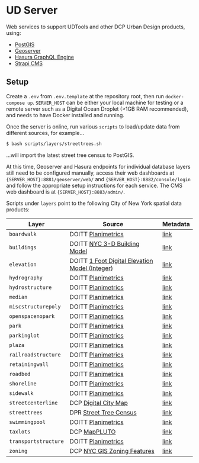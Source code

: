 # UD Server

Web services to support UDTools and other DCP Urban Design products, using:

- [PostGIS](https://postgis.net/)
- [Geoserver](https://github.com/geoserver/geoserver)
- [Hasura GraphQL Engine](https://github.com/hasura/graphql-engine)
- [Strapi CMS](https://github.com/strapi/strapi)

## Setup

Create a `.env` from `.env.template` at the repository root, then run `docker-compose up`. `SERVER_HOST` can be either your local machine for testing or a remote server such as a Digital Ocean Droplet (>1GB RAM recommended), and needs to have Docker installed and running.

Once the server is online, run various `scripts` to load/update data from different sources, for example...

```sh
$ bash scripts/layers/streettrees.sh
```

...will import the latest street tree census to PostGIS.

At this time, Geoserver and Hasura endpoints for individual database layers still need to be configured manually, access their web dashboards at `{SERVER_HOST}:8881/geoserver/web/` and `{SERVER_HOST}:8882/console/login` and follow the appropriate setup instructions for each service. The CMS web dashboard is at `{SERVER_HOST}:8883/admin/`.

Scripts under `layers` point to the following City of New York spatial data products:

| Layer | Source | Metadata |
|---|---|---|
| `boardwalk` | DOITT [Planimetrics](https://data.cityofnewyork.us/Transportation/NYC-Planimetrics/wt4d-p43d) | [link](https://github.com/CityOfNewYork/nyc-planimetrics/blob/master/Capture_Rules.md) |
| `buildings` | DOITT [NYC 3-D Building Model](https://www1.nyc.gov/site/doitt/initiatives/3d-building.page) | [link](https://github.com/CityOfNewYork/nyc-geo-metadata/blob/master/Metadata/Metadata_3DBuildingModel.md) |
| `elevation` | DOITT [1 Foot Digital Elevation Model (Integer)](https://data.cityofnewyork.us/City-Government/1-foot-Digital-Elevation-Model-DEM-Integer-Raster/7kuu-zah7) | [link](https://github.com/CityOfNewYork/nyc-geo-metadata/blob/master/Metadata/Metadata_DigitalElevationModel.md) |
| `hydrography` | DOITT [Planimetrics](https://data.cityofnewyork.us/Transportation/NYC-Planimetrics/wt4d-p43d) | [link](https://github.com/CityOfNewYork/nyc-planimetrics/blob/master/Capture_Rules.md) |
| `hydrostructure` | DOITT [Planimetrics](https://data.cityofnewyork.us/Transportation/NYC-Planimetrics/wt4d-p43d) | [link](https://github.com/CityOfNewYork/nyc-planimetrics/blob/master/Capture_Rules.md) |
| `median` | DOITT [Planimetrics](https://data.cityofnewyork.us/Transportation/NYC-Planimetrics/wt4d-p43d) | [link](https://github.com/CityOfNewYork/nyc-planimetrics/blob/master/Capture_Rules.md) |
| `miscstructurepoly` | DOITT [Planimetrics](https://data.cityofnewyork.us/Transportation/NYC-Planimetrics/wt4d-p43d) | [link](https://github.com/CityOfNewYork/nyc-planimetrics/blob/master/Capture_Rules.md) |
| `openspacenopark` | DOITT [Planimetrics](https://data.cityofnewyork.us/Transportation/NYC-Planimetrics/wt4d-p43d) | [link](https://github.com/CityOfNewYork/nyc-planimetrics/blob/master/Capture_Rules.md) |
| `park` | DOITT [Planimetrics](https://data.cityofnewyork.us/Transportation/NYC-Planimetrics/wt4d-p43d) | [link](https://github.com/CityOfNewYork/nyc-planimetrics/blob/master/Capture_Rules.md) |
| `parkinglot` | DOITT [Planimetrics](https://data.cityofnewyork.us/Transportation/NYC-Planimetrics/wt4d-p43d) | [link](https://github.com/CityOfNewYork/nyc-planimetrics/blob/master/Capture_Rules.md) |
| `plaza` | DOITT [Planimetrics](https://data.cityofnewyork.us/Transportation/NYC-Planimetrics/wt4d-p43d) | [link](https://github.com/CityOfNewYork/nyc-planimetrics/blob/master/Capture_Rules.md) |
| `railroadstructure` | DOITT [Planimetrics](https://data.cityofnewyork.us/Transportation/NYC-Planimetrics/wt4d-p43d) | [link](https://github.com/CityOfNewYork/nyc-planimetrics/blob/master/Capture_Rules.md) |
| `retainingwall` | DOITT [Planimetrics](https://data.cityofnewyork.us/Transportation/NYC-Planimetrics/wt4d-p43d) | [link](https://github.com/CityOfNewYork/nyc-planimetrics/blob/master/Capture_Rules.md) |
| `roadbed` | DOITT [Planimetrics](https://data.cityofnewyork.us/Transportation/NYC-Planimetrics/wt4d-p43d) | [link](https://github.com/CityOfNewYork/nyc-planimetrics/blob/master/Capture_Rules.md) |
| `shoreline` | DOITT [Planimetrics](https://data.cityofnewyork.us/Transportation/NYC-Planimetrics/wt4d-p43d) | [link](https://github.com/CityOfNewYork/nyc-planimetrics/blob/master/Capture_Rules.md) |
| `sidewalk` | DOITT [Planimetrics](https://data.cityofnewyork.us/Transportation/NYC-Planimetrics/wt4d-p43d) | [link](https://github.com/CityOfNewYork/nyc-planimetrics/blob/master/Capture_Rules.md) |
| `streetcenterline` | DCP [Digital City Map](https://www1.nyc.gov/site/planning/data-maps/open-data.page#digitalcitymap) | [link](https://www1.nyc.gov/site/planning/data-maps/open-data/dwn-digital-city-map.page#metadata) |
| `streettrees` | DPR [Street Tree Census](https://data.cityofnewyork.us/Environment/2015-Street-Tree-Census-Tree-Data/uvpi-gqnh) | [link](https://data.cityofnewyork.us/api/views/uvpi-gqnh/files/8705bfd6-993c-40c5-8620-0c81191c7e25?download=true&filename=StreetTreeCensus2015TreesDataDictionary20161102.pdf) |
| `swimmingpool` | DOITT [Planimetrics](https://data.cityofnewyork.us/Transportation/NYC-Planimetrics/wt4d-p43d) | [link](https://github.com/CityOfNewYork/nyc-planimetrics/blob/master/Capture_Rules.md) |
| `taxlots` | DCP [MapPLUTO](https://www1.nyc.gov/site/planning/data-maps/open-data.page#pluto) | [link](https://www1.nyc.gov/assets/planning/download/pdf/data-maps/open-data/meta_mappluto.pdf?r=20v6) |
| `transportstructure` | DOITT [Planimetrics](https://data.cityofnewyork.us/Transportation/NYC-Planimetrics/wt4d-p43d) | [link](https://github.com/CityOfNewYork/nyc-planimetrics/blob/master/Capture_Rules.md) |
| `zoning` | DCP [NYC GIS Zoning Features](https://www1.nyc.gov/site/planning/data-maps/open-data.page#zoning_related) | [link](https://www1.nyc.gov/site/planning/data-maps/open-data/dwn-gis-zoning.page#metadata) |
